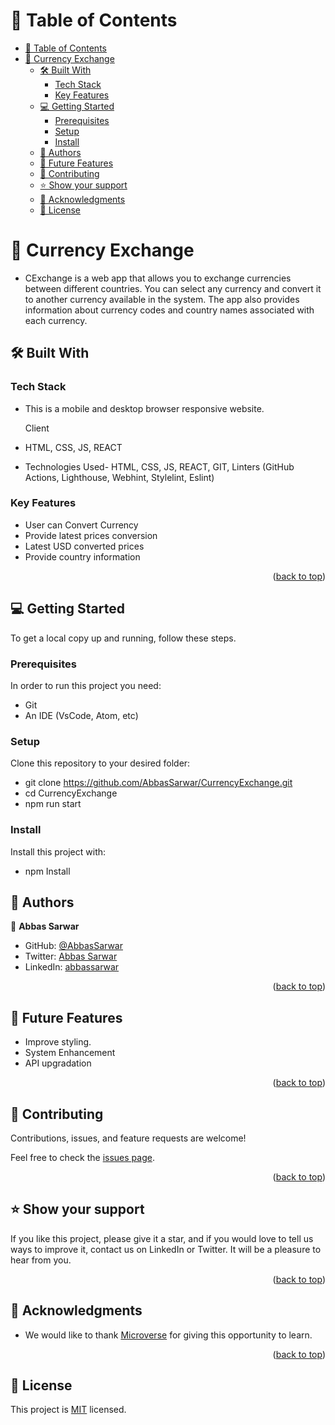 <a name="readme-top"></a>

<!-- TABLE OF CONTENTS -->

# 📗 Table of Contents

- [📗 Table of Contents](#-table-of-contents)
- [📖 Currency Exchange ](#-currency-exchange-)
  - [🛠 Built With ](#-built-with-)
    - [Tech Stack ](#tech-stack-)
    - [Key Features ](#key-features-)
  - [💻 Getting Started ](#-getting-started-)
    - [Prerequisites](#prerequisites)
    - [Setup](#setup)
    - [Install](#install)
  - [👥 Authors ](#-authors-)
  - [🔭 Future Features ](#-future-features-)
  - [🤝 Contributing ](#-contributing-)
  - [⭐️ Show your support ](#️-show-your-support-)
  - [🙏 Acknowledgments ](#-acknowledgments-)
  - [📝 License ](#-license-)

# 📖 Currency Exchange <a name="about-project"></a>

- CExchange is a web app that allows you to exchange currencies between different countries. You can select any currency and convert it to another currency available in the system. The app also provides information about currency codes and country names associated with each currency.

## 🛠 Built With <a name="HTML, CSS, JS and REACT"></a>

### Tech Stack <a name="Front end (REACT)"></a>

- This is a mobile and desktop browser responsive website.

  Client
  
- HTML, CSS, JS, REACT
- Technologies Used- HTML, CSS, JS, REACT, GIT, Linters (GitHub Actions, Lighthouse, Webhint, Stylelint, Eslint)

### Key Features <a name="key-features"></a>

- User can Convert Currency
- Provide latest prices conversion
- Latest USD converted prices
- Provide country information 

<p align="right">(<a href="#readme-top">back to top</a>)</p>

## 💻 Getting Started <a name="getting-started"></a>

To get a local copy up and running, follow these steps.

### Prerequisites

In order to run this project you need:

- Git
- An IDE (VsCode, Atom, etc)

### Setup

Clone this repository to your desired folder:

- git clone https://github.com/AbbasSarwar/CurrencyExchange.git
- cd CurrencyExchange
- npm run start


### Install

Install this project with:

- npm Install

## 👥 Authors <a name="authors"></a>

👤 **Abbas Sarwar**

- GitHub: [@AbbasSarwar](https://github.com/AbbasSarwar)
- Twitter: [Abbas Sarwar](https://https://twitter.com/Abbas_sDev)
- LinkedIn: [abbassarwar](https://https://www.linkedin.com/in/abbassarwar/)


<p align="right">(<a href="#readme-top">back to top</a>)</p>

## 🔭 Future Features <a name="future-features"></a>

- Improve styling.
- System Enhancement 
- API upgradation 

<p align="right">(<a href="#readme-top">back to top</a>)</p>

## 🤝 Contributing <a name="contributing"></a>

Contributions, issues, and feature requests are welcome!

Feel free to check the [issues page](https://github.com/AbbasSarwar/CurrencyExchange/issues).

<p align="right">(<a href="#readme-top">back to top</a>)</p>

## ⭐️ Show your support <a name="support"></a>

If you like this project, please give it a star, and if you would love to tell us ways to improve it, contact us on LinkedIn or Twitter. It will be a pleasure to hear from you.

<p align="right">(<a href="#readme-top">back to top</a>)</p>

## 🙏 Acknowledgments <a name="acknowledgements"></a>

- We would like to thank [Microverse](https://www.microverse.org/) for giving this opportunity to learn.

<p align="right">(<a href="#readme-top">back to top</a>)</p>

## 📝 License <a name="license"></a>

This project is [MIT](./LICENSE) licensed.